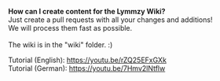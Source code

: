<b>How can I create content for the Lymmzy Wiki?</b><br>
Just create a pull requests with all your changes and additions!<br>
We will process them fast as possible.<br>
<br>
The wiki is in the "wiki" folder. :)

Tutorial (English): https://youtu.be/rZQ25EFxGXk<br>
Tutorial (German): https://youtu.be/7Hmv2lNtflw
